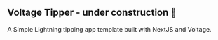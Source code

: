 ## Voltage Tipper - under construction 🚧
A Simple Lightning tipping app template built with NextJS and Voltage.